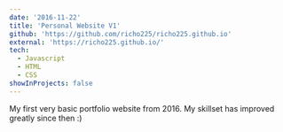 ```yaml
---
date: '2016-11-22'
title: 'Personal Website V1'
github: 'https://github.com/richo225/richo225.github.io'
external: 'https://richo225.github.io/'
tech:
  - Javascript
  - HTML
  - CSS
showInProjects: false
---
```


My first very basic portfolio website from 2016. My skillset has improved greatly since then :)
